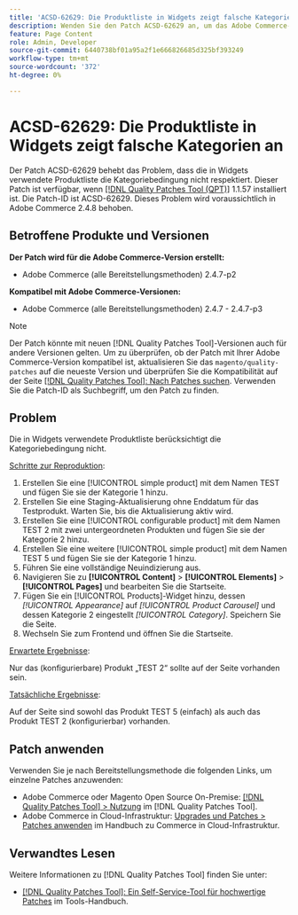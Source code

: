 ```yaml
---
title: 'ACSD-62629: Die Produktliste in Widgets zeigt falsche Kategorien an'
description: Wenden Sie den Patch ACSD-62629 an, um das Adobe Commerce-Problem zu beheben, bei dem eine in Widgets verwendete Produktliste die Kategoriebedingung nicht erfüllt.
feature: Page Content
role: Admin, Developer
source-git-commit: 6440738bf01a95a2f1e666826685d325bf393249
workflow-type: tm+mt
source-wordcount: '372'
ht-degree: 0%

---
```



# ACSD-62629: Die Produktliste in Widgets zeigt falsche Kategorien an

Der Patch ACSD-62629 behebt das Problem, dass die in Widgets verwendete Produktliste die Kategoriebedingung nicht respektiert. Dieser Patch ist verfügbar, wenn [[!DNL Quality Patches Tool (QPT)]](/help/tools/quality-patches-tool/quality-patches-tool-to-self-serve-quality-patches.md) 1.1.57 installiert ist. Die Patch-ID ist ACSD-62629. Dieses Problem wird voraussichtlich in Adobe Commerce 2.4.8 behoben.

## Betroffene Produkte und Versionen

**Der Patch wird für die Adobe Commerce-Version erstellt:**

* Adobe Commerce (alle Bereitstellungsmethoden) 2.4.7-p2

**Kompatibel mit Adobe Commerce-Versionen:**

* Adobe Commerce (alle Bereitstellungsmethoden) 2.4.7 - 2.4.7-p3

>[!NOTE]
>
>Der Patch könnte mit neuen [!DNL Quality Patches Tool]-Versionen auch für andere Versionen gelten. Um zu überprüfen, ob der Patch mit Ihrer Adobe Commerce-Version kompatibel ist, aktualisieren Sie das `magento/quality-patches` auf die neueste Version und überprüfen Sie die Kompatibilität auf der Seite [[!DNL Quality Patches Tool]: Nach Patches suchen](https://experienceleague.adobe.com/tools/commerce-quality-patches/index.html). Verwenden Sie die Patch-ID als Suchbegriff, um den Patch zu finden.

## Problem

Die in Widgets verwendete Produktliste berücksichtigt die Kategoriebedingung nicht.

<u>Schritte zur Reproduktion</u>:

1. Erstellen Sie eine [!UICONTROL simple product] mit dem Namen TEST und fügen Sie sie der Kategorie 1 hinzu.
1. Erstellen Sie eine Staging-Aktualisierung ohne Enddatum für das Testprodukt. Warten Sie, bis die Aktualisierung aktiv wird.
1. Erstellen Sie eine [!UICONTROL configurable product] mit dem Namen TEST 2 mit zwei untergeordneten Produkten und fügen Sie sie der Kategorie 2 hinzu.
1. Erstellen Sie eine weitere [!UICONTROL simple product] mit dem Namen TEST 5 und fügen Sie sie der Kategorie 1 hinzu.
1. Führen Sie eine vollständige Neuindizierung aus.
1. Navigieren Sie zu **[!UICONTROL Content]** > **[!UICONTROL Elements]** > **[!UICONTROL Pages]** und bearbeiten Sie die Startseite.
1. Fügen Sie ein [!UICONTROL Products]-Widget hinzu, dessen *[!UICONTROL Appearance]* auf *[!UICONTROL Product Carousel]* und dessen Kategorie 2 eingestellt *[!UICONTROL Category]*. Speichern Sie die Seite.
1. Wechseln Sie zum Frontend und öffnen Sie die Startseite.

<u>Erwartete Ergebnisse</u>:

Nur das (konfigurierbare) Produkt „TEST 2“ sollte auf der Seite vorhanden sein.

<u>Tatsächliche Ergebnisse</u>:

Auf der Seite sind sowohl das Produkt TEST 5 (einfach) als auch das Produkt TEST 2 (konfigurierbar) vorhanden.

## Patch anwenden

Verwenden Sie je nach Bereitstellungsmethode die folgenden Links, um einzelne Patches anzuwenden:

* Adobe Commerce oder Magento Open Source On-Premise: [[!DNL Quality Patches Tool] > Nutzung](/help/tools/quality-patches-tool/usage.md) im [!DNL Quality Patches Tool].
* Adobe Commerce in Cloud-Infrastruktur: [Upgrades und Patches > Patches anwenden](https://experienceleague.adobe.com/docs/commerce-cloud-service/user-guide/develop/upgrade/apply-patches.html) im Handbuch zu Commerce in Cloud-Infrastruktur.


## Verwandtes Lesen

Weitere Informationen zu [!DNL Quality Patches Tool] finden Sie unter:

* [[!DNL Quality Patches Tool]: Ein Self-Service-Tool für hochwertige Patches](/help/tools/quality-patches-tool/quality-patches-tool-to-self-serve-quality-patches.md) im Tools-Handbuch.
